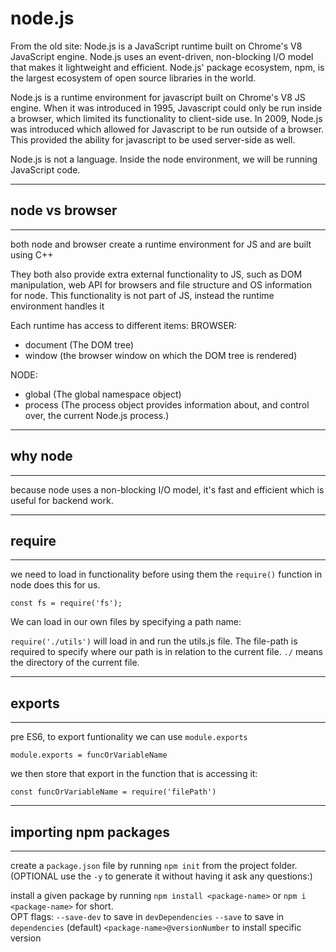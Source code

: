 # node.js
From the old site:
Node.js is a JavaScript runtime built on Chrome's V8 JavaScript engine.  Node.js uses an event-driven, non-blocking I/O model that makes it lightweight and efficient.  Node.js' package ecosystem, npm, is the largest ecosystem of open source libraries in the world.

Node.js is a runtime environment for javascript built on Chrome's V8 JS engine.  When it was introduced in 1995, Javascript could only be run inside a browser, which limited its functionality to client-side use.  In 2009, Node.js was introduced which allowed for Javascript to be run outside of a browser.  This provided the ability for javascript to be used server-side as well.

Node.js is not a language.  Inside the node environment, we will be running JavaScript code.

---
## node vs browser
---
both node and browser create a runtime environment for JS and are built using C++  

They both also provide extra external functionality to JS, such as DOM manipulation, web API for browsers and file structure and OS information for node.  This functionality is not part of JS, instead the runtime environment handles it

Each runtime has access to different items:
BROWSER:
- document  (The DOM tree)
- window    (the browser window on which the DOM tree is rendered)

NODE:
- global    (The global namespace object)
- process   (The process object provides information about, and control over, the current Node.js process.)

---
## why node
---
because node uses a non-blocking I/O model, it's fast and efficient which is useful for backend work.

---
## require
---
we need to load in functionality before using them
the `require()` function in node does this for us.

`const fs = require('fs');`

We can load in our own files by specifying a path name:

`require('./utils')` will load in and run the utils.js file.  The file-path is required to specify where our path is in relation to the current file. `./` means the directory of the current file.

---
## exports
---
pre ES6, to export funtionality we can use `module.exports`

 `module.exports = funcOrVariableName`

 we then store that export in the function that is accessing it:

 `const funcOrVariableName = require('filePath')`

 ---
 ## importing npm packages
 ---
 create a `package.json` file by running `npm init` from the project folder.  (OPTIONAL use the `-y` to generate it without having it ask any questions:)

 install a given package by running `npm install <package-name>` or `npm i <package-name>` for short.  
 OPT flags: 
 `--save-dev` to save in `devDependencies`
 `--save` to save in `dependencies` (default)
 `<package-name>@versionNumber` to install specific version
 